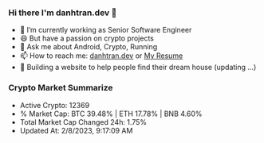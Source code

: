 ### Hi there I'm danhtran.dev 👋

- 🔭 I’m currently working as Senior Software Engineer
- 😄 But have a passion on crypto projects
- 💬 Ask me about Android, Crypto, Running 
- 📫 How to reach me: <a href="https://danhtran.dev" target="_blank">danhtran.dev</a> or <a href="Dan-Resume.pdf" target="_blank">My Resume</a>
- 🌱 Building a website to help people find their dream house (updating ...)

### Crypto Market Summarize
- Active Crypto: 12369
- % Market Cap: BTC 39.48% | ETH 17.78% | BNB 4.60%
- Total Market Cap Changed 24h: 1.75%
- Updated At: 2/8/2023, 9:17:09 AM

